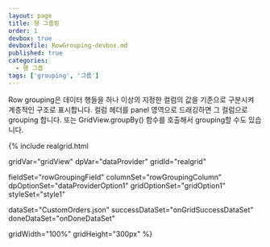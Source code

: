 ```yaml
---
layout: page
title: 행 그룹핑
order: 1
devbox: true
devboxfile: RowGrouping-devbox.md
published: true
categories:
  - 행 그룹
tags: ['grouping', '그룹']
---
```


Row grouping은 데이터 행들을 하나 이상의 지정한 컬럼의 값을 기준으로 구분시켜 계층적인 구조로 표시합니다. 컬럼 헤더를 panel 영역으로 드래깅하면 그 컬럼으로 grouping 합니다. 또는 GridView.groupBy() 함수를 호출해서 grouping할 수도 있습니다.

<script>
var onGridSuccessDataSet = function(data, textStatus, jqXHR) {
  dataProvider.setRows(data);
}
var onDoneDataSet = function() {
  gridView.setPanel({"visible": true})
  gridView.groupBy(["Country","CompanyName","OrderID"]);
}
</script>

{% include realgrid.html

  gridVar="gridView"
  dpVar="dataProvider"
  gridId="realgrid"

  fieldSet="rowGroupingField"
  columnSet="rowGroupingColumn"
  dpOptionSet="dataProviderOption1"
  gridOptionSet="gridOption1"
  styleSet="style1"

  dataSet="CustomOrders.json"
  successDataSet="onGridSuccessDataSet"  
  doneDataSet="onDoneDataSet"

  gridWidth="100%"
  gridHeight="300px" %}